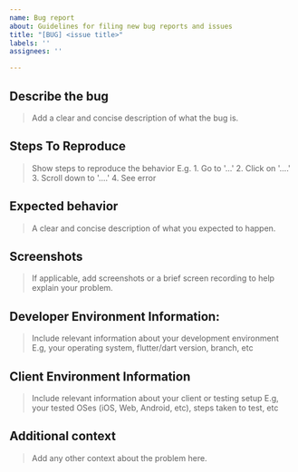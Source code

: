 ```yaml
---
name: Bug report
about: Guidelines for filing new bug reports and issues
title: "[BUG] <issue title>"
labels: ''
assignees: ''

---
```


## **Describe the bug**
> Add a clear and concise description of what the bug is.

## **Steps To Reproduce**
> Show steps to reproduce the behavior
> E.g. 1. Go to '...'
> 2. Click on '....'
> 3. Scroll down to '....'
> 4. See error

## **Expected behavior**
> A clear and concise description of what you expected to happen.

## **Screenshots**
> If applicable, add screenshots or a brief screen recording to help explain your problem.

## **Developer Environment Information:**
> Include relevant information about your development environment
> E.g, your operating system, flutter/dart version, branch, etc

## **Client Environment Information**
> Include relevant information about your client or testing setup
> E.g, your tested OSes (iOS, Web, Android, etc), steps taken to test, etc

## **Additional context**
> Add any other context about the problem here.
